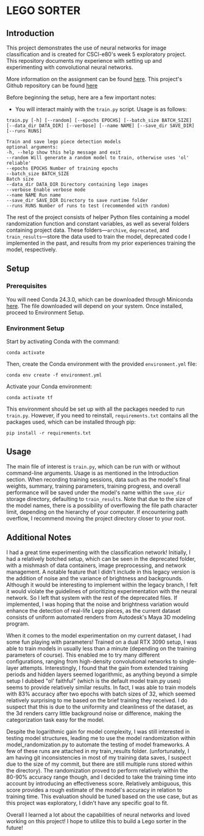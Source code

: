 # LEGO SORTER

## Introduction

This project demonstrates the use of neural networks for image classification and is created for CSCI-e80's week 5 exploratory project. This repository documents my experience with setting up and experimenting with convolutional neural networks.

More information on the assignment can be found [here](https://cs50.harvard.edu/extension/ai/2024/spring/projects/5/exploratory/).
This project's Github repository can be found [here](https://github.com/LoveAsAConstruct/Lego-Sorter)

Before beginning the setup, here are a few important notes:
- You will interact mainly with the `train.py` script. Usage is as follows:
~~~
train.py [-h] [--random] [--epochs EPOCHS] [--batch_size BATCH_SIZE] [--data_dir DATA_DIR] [--verbose] [--name NAME] [--save_dir SAVE_DIR] [--runs RUNS]

Train and save lego piece detection models
optional arguments:
-h, --help show this help message and exit
--random Will generate a random model to train, otherwise uses 'ol' reliable'
--epochs EPOCHS Number of training epochs
--batch_size BATCH_SIZE
Batch size
--data_dir DATA_DIR Directory containing lego images
--verbose Enable verbose mode
--name NAME Run name
--save_dir SAVE_DIR Directory to save runtime folder
--runs RUNS Number of runs to test (recommended with random)
~~~
The rest of the project consists of helper Python files containing a model randomization function and constant variables, as well as several folders containing project data. These folders—`archive`, `deprecated`, and `train_results`—store the data used to train the model, deprecated code I implemented in the past, and results from my prior experiences training the model, respectively.

## Setup

### Prerequisites

You will need Conda 24.3.0, which can be downloaded through Miniconda [here](https://docs.anaconda.com/free/miniconda/index.html).
The file downloaded will depend on your system. Once installed, proceed to Environment Setup.

### Environment Setup

Start by activating Conda with the command:
~~~
conda activate
~~~
Then, create the Conda environment with the provided `environment.yml` file:
~~~
conda env create -f environment.yml
~~~
Activate your Conda environment:
~~~
conda activate tf
~~~
This environment should be set up with all the packages needed to run `train.py`. However, if you need to reinstall, `requirements.txt` contains all the packages used, which can be installed through pip:
~~~
pip install -r requirements.txt
~~~

## Usage

The main file of interest is `train.py`, which can be run with or without command-line arguments. Usage is as mentioned in the Introduction section. When recording training sessions, data such as the model's final weights, summary, training parameters, training progress, and overall performance will be saved under the model's name within the `save_dir` storage directory, defaulting to `train_results`. Note that due to the size of the model names, there is a possibility of overflowing the file path character limit, depending on the hierarchy of your computer. If encountering path overflow, I recommend moving the project directory closer to your root.

## Additional Notes

I had a great time experimenting with the classification network! Initially, I had a relatively botched setup, which can be seen in the deprecated folder, with a mishmash of data containers, image preprocessing, and network management. A notable feature that I didn't include in this legacy version is the addition of noise and the variance of brightness and backgrounds. Although it would be interesting to implement within the legacy branch, I felt it would violate the guidelines of prioritizing experimentation with the neural network. So I left that system with the rest of the deprecated files. If implemented, I was hoping that the noise and brightness variation would enhance the detection of real-life Lego pieces, as the current dataset consists of uniform automated renders from Autodesk's Maya 3D modeling program. 

When it comes to the model experimentation on my current dataset, I had some fun playing with parameters! Trained on a dual RTX 3090 setup, I was able to train models in usually less than a minute (depending on the training parameters of course). This enabled me to try many different configurations, ranging from high-density convolutional networks to single-layer attempts. Interestingly, I found that the gain from extended training periods and hidden layers seemed logarithmic, as anything beyond a simple setup I dubbed "ol' faithful" (which is the default model train.py uses) seems to provide relatively similar results. In fact, I was able to train models with 83% accuracy after two epochs with batch sizes of 32, which seemed relatively surprising to me based on the brief training they received. I do suspect that this is due to the uniformity and cleanliness of the dataset, as the 3d renders carry little background noise or difference, making the categorization task easy for the model. 

Despite the logarithmic gain for model complexity, I was still interested in testing model structures, leading me to use the model randomization within model_randomization.py to automate the testing of model frameworks. A few of these runs are attached in my train_results folder. (unfortunately, I am having git inconsistencies in most of my training data saves, I suspect due to the size of my commit, but there are still multiple runs stored within the directory). The randomization proved to perform relatively within the 80-90% accuracy range though, and I decided to take the training time into account by introducing an effectiveness score. Relatively ambiguous, this score provides a rough estimate of the model's accuracy in relation to training time. This evaluation should be tuned based on the use case, but as this project was exploratory, I didn't have any specific goal to fit.

Overall I learned a lot about the capabilities of neural networks and loved working on this project! I hope to utilize this to build a Lego sorter in the future!
